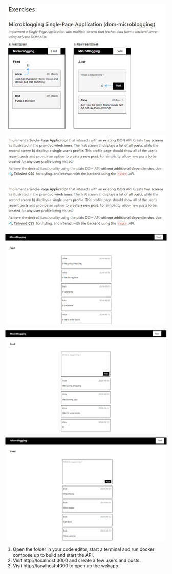![task](screenshots/dom-e.png)

![sol](screenshots/dom-e2.png)

![sol](screenshots/dom-e3.png)

![task](screenshots/dom-b.png)

![sol](screenshots/dom-b2.png)

![sol](screenshots/dom-b3.png)

1. Open the folder in your code editor, start a terminal and run docker compose up to build and start the API.
2. Visit http://localhost:3000 and create a few users and posts.
3. Visit http://localhost:4000 to open up the webapp. 
